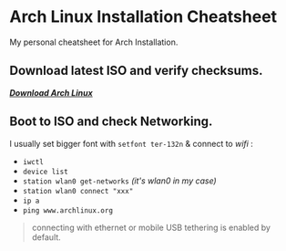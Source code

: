 # Arch Linux Installation Cheatsheet
My personal cheatsheet for Arch Installation.

## Download latest ISO and verify checksums.
[***Download Arch Linux***](https://archlinux.org/download)

## Boot to ISO and check Networking.
I usually set bigger font with `setfont ter-132n` & connect to *wifi* :
* `iwctl`
* `device list` 
* `station wlan0 get-networks` *(it's wlan0 in my case)*
* `station wlan0 connect "xxx"`
* `ip a`
* `ping www.archlinux.org` 
>connecting with ethernet or mobile USB tethering is enabled by default.
